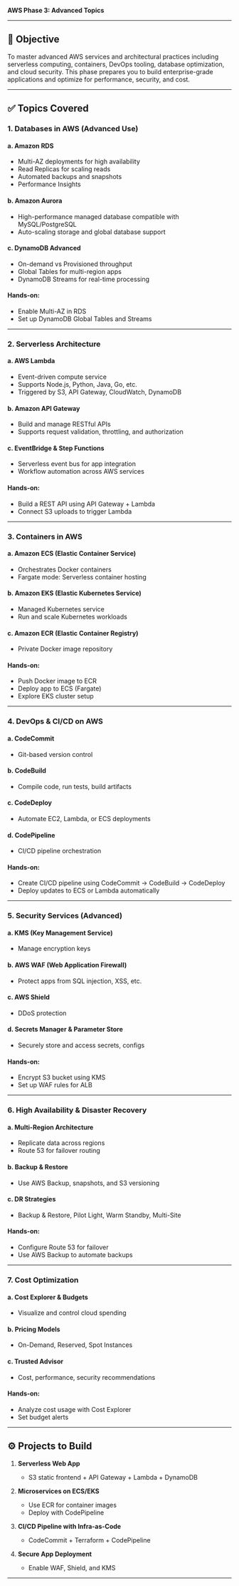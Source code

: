 **AWS Phase 3: Advanced Topics**

---

## 🚀 Objective

To master advanced AWS services and architectural practices including serverless computing, containers, DevOps tooling, database optimization, and cloud security. This phase prepares you to build enterprise-grade applications and optimize for performance, security, and cost.

---

## ✅ Topics Covered

### 1. **Databases in AWS (Advanced Use)**

#### a. Amazon RDS

* Multi-AZ deployments for high availability
* Read Replicas for scaling reads
* Automated backups and snapshots
* Performance Insights

#### b. Amazon Aurora

* High-performance managed database compatible with MySQL/PostgreSQL
* Auto-scaling storage and global database support

#### c. DynamoDB Advanced

* On-demand vs Provisioned throughput
* Global Tables for multi-region apps
* DynamoDB Streams for real-time processing

#### Hands-on:

* Enable Multi-AZ in RDS
* Set up DynamoDB Global Tables and Streams

---

### 2. **Serverless Architecture**

#### a. AWS Lambda

* Event-driven compute service
* Supports Node.js, Python, Java, Go, etc.
* Triggered by S3, API Gateway, CloudWatch, DynamoDB

#### b. Amazon API Gateway

* Build and manage RESTful APIs
* Supports request validation, throttling, and authorization

#### c. EventBridge & Step Functions

* Serverless event bus for app integration
* Workflow automation across AWS services

#### Hands-on:

* Build a REST API using API Gateway + Lambda
* Connect S3 uploads to trigger Lambda

---

### 3. **Containers in AWS**

#### a. Amazon ECS (Elastic Container Service)

* Orchestrates Docker containers
* Fargate mode: Serverless container hosting

#### b. Amazon EKS (Elastic Kubernetes Service)

* Managed Kubernetes service
* Run and scale Kubernetes workloads

#### c. Amazon ECR (Elastic Container Registry)

* Private Docker image repository

#### Hands-on:

* Push Docker image to ECR
* Deploy app to ECS (Fargate)
* Explore EKS cluster setup

---

### 4. **DevOps & CI/CD on AWS**

#### a. CodeCommit

* Git-based version control

#### b. CodeBuild

* Compile code, run tests, build artifacts

#### c. CodeDeploy

* Automate EC2, Lambda, or ECS deployments

#### d. CodePipeline

* CI/CD pipeline orchestration

#### Hands-on:

* Create CI/CD pipeline using CodeCommit → CodeBuild → CodeDeploy
* Deploy updates to ECS or Lambda automatically

---

### 5. **Security Services (Advanced)**

#### a. KMS (Key Management Service)

* Manage encryption keys

#### b. AWS WAF (Web Application Firewall)

* Protect apps from SQL injection, XSS, etc.

#### c. AWS Shield

* DDoS protection

#### d. Secrets Manager & Parameter Store

* Securely store and access secrets, configs

#### Hands-on:

* Encrypt S3 bucket using KMS
* Set up WAF rules for ALB

---

### 6. **High Availability & Disaster Recovery**

#### a. Multi-Region Architecture

* Replicate data across regions
* Route 53 for failover routing

#### b. Backup & Restore

* Use AWS Backup, snapshots, and S3 versioning

#### c. DR Strategies

* Backup & Restore, Pilot Light, Warm Standby, Multi-Site

#### Hands-on:

* Configure Route 53 for failover
* Use AWS Backup to automate backups

---

### 7. **Cost Optimization**

#### a. Cost Explorer & Budgets

* Visualize and control cloud spending

#### b. Pricing Models

* On-Demand, Reserved, Spot Instances

#### c. Trusted Advisor

* Cost, performance, security recommendations

#### Hands-on:

* Analyze cost usage with Cost Explorer
* Set budget alerts

---

## ⚙️ Projects to Build

1. **Serverless Web App**

   * S3 static frontend + API Gateway + Lambda + DynamoDB

2. **Microservices on ECS/EKS**

   * Use ECR for container images
   * Deploy with CodePipeline

3. **CI/CD Pipeline with Infra-as-Code**

   * CodeCommit + Terraform + CodePipeline

4. **Secure App Deployment**

   * Enable WAF, Shield, and KMS

---
